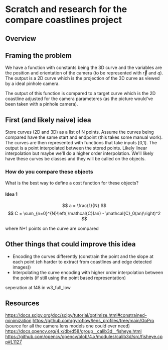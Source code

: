 # Scratch and research for the compare coastlines project



## Overview


## Framing the problem
We have a function with constants being the 3D curve and the variables are the position and orientation of the camera (to be represented with $\vec{r}$ and $q$). The output is a 2D curve which is the projection of the 3D curve as viewed by a ideal pinhole camera. 

The output of this function is compared to a target curve which is the 2D coastline adjusted for the camera parameteres (as the picture would've been taken with a pinhole camera). 

## First (and likely naive) idea

Store curves (2D and 3D) as a list of N points. Assume the curves being compared have the same start and endpoint (this takes some manual work). The curves are then represented with functions that take inputs [0,1]. The output is a point interpolated between the stored points. Likely linear interpolation but maybe we'll do a higher order interpolation. We'll likely have these curves be classes and they will be called on the objects. 

### How do you compare these objects

What is the best way to define a cost function for these objects? 

#### Idea 1

$$
a = \frac{1}{N}
$$
$$
C = \sum_{n=0}^{N}\left( \mathcal{C}(an) - \mathcal{C}_0(an)\right)^2
$$

where N+1 points on the curve are compared


## Other things that could improve this idea
- Encoding the curves differently (constrain the point and the slope at each point (eh harder to extract from coastlines and edge detected images))
- Interpolating the curve encoding with higher order interpolation between the points (if still using the point based representation)


seperation at f48 in w3_full_low


## Resources

https://docs.scipy.org/doc/scipy/tutorial/optimize.html#constrained-minimization
https://github.com/gyroflow/lens_profiles/tree/main/GoPro (source for all the camera lens models one could ever need)
https://docs.opencv.org/4.x/db/d58/group__calib3d__fisheye.html
https://github.com/opencv/opencv/blob/4.x/modules/calib3d/src/fisheye.cpp#L1127